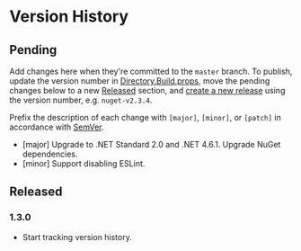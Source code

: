 # Version History

## Pending

Add changes here when they're committed to the `master` branch. To publish, update the version number in [Directory.Build.props](Directory.Build.props), move the pending changes below to a new [Released](#released) section, and [create a new release](https://github.com/FacilityApi/FacilityJavaScript/releases) using the version number, e.g. `nuget-v2.3.4`.

Prefix the description of each change with `[major]`, `[minor]`, or `[patch]` in accordance with [SemVer](http://semver.org).

* [major] Upgrade to .NET Standard 2.0 and .NET 4.6.1. Upgrade NuGet dependencies.
* [minor] Support disabling ESLint.

## Released

### 1.3.0

* Start tracking version history.
